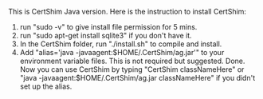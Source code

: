 This is CertShim Java version.
Here is the instruction to install CertShim:
1. run "sudo -v" to give install file permission for 5 mins.
2. run "sudo apt-get install sqlite3" if you don't have it.
3. In the CertShim folder, run "./install.sh" to compile and install.
4. Add "alias='java -javaagent:$HOME/.CertShim/ag.jar'" to your environment variable files. This is not required but suggested.
Done.
Now you can use CertShim by typing "CertShim classNameHere"
or "java -javaagent:$HOME/.CertShim/ag.jar classNameHere" if you didn't set up the alias.